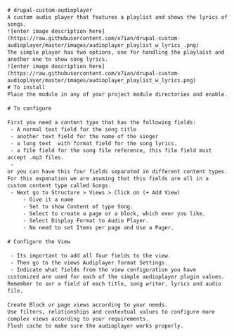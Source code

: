     # drupal-custom-audioplayer
    A custom audio player that features a playlist and shows the lyrics of songs.
    ![enter image description here](https://raw.githubusercontent.com/x7ian/drupal-custom-audioplayer/master/images/audioplayer_playlist_w_lyrics_.png)
    The simple player has two options, one for handling the playlaist and another one to show song lyrics.
    ![enter image description here](https://raw.githubusercontent.com/x7ian/drupal-custom-audioplayer/master/images/audioplayer_playlist_w_lyrics.png)
    # To install 
    Place the module in any of your project module directories and enable.
    
    # To configure
    
    First you need a content type that has the following fields:
     - A normal text field for the song title
     - another text field for the name of the singer
     - a long text  with format field for the song lyrics.
     - a file field for the song file reference, this file field must accept .mp3 files.
     - 
    or you can have this four fields separated in different content types.
    For this exponation we are asuming that this fields are all in a custom content type called Songs.
     - Next go to Structure > Views > Click on (+ Add View)
    	 - Give it a name
    	 - Set to show Content of type Song.
    	 - Select to create a page or a block, which ever you like.
    	 - Select Display Format to Audio Player.
    	 - No need to set Items per page and Use a Pager.
    
    # Configure the View
    
     - Its important to add all four fields to the view.
     - Then go to the views Audiplayer format Settings. 
     - Indicate what fields from the view configuration you have customized are used for each of the simple audioplayer plugin values. Remember to ser a field of each title, song writer, lyrics and audio file.
    
    Create Block or page views according to your needs. 
    Use filters, relationships and contextual values to configure more complex views according to your requirements.
    Flush cache to make sure the audioplayer works properly.

